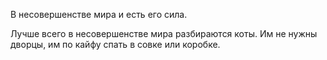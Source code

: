 В несовершенстве мира и есть его сила.

Лучше всего в несовершенстве мира разбираются коты. Им не нужны дворцы, им по кайфу спать в совке или коробке.
